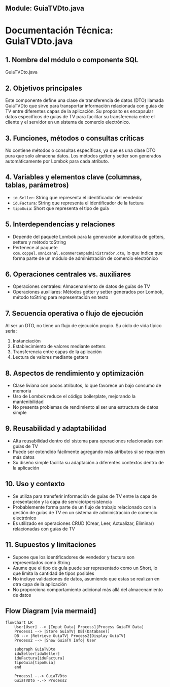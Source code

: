 ## Module: GuiaTVDto.java

# Documentación Técnica: GuiaTVDto.java

## 1. Nombre del módulo o componente SQL
GuiaTVDto.java

## 2. Objetivos principales
Este componente define una clase de transferencia de datos (DTO) llamada GuiaTVDto que sirve para transportar información relacionada con guías de TV entre diferentes capas de la aplicación. Su propósito es encapsular datos específicos de guías de TV para facilitar su transferencia entre el cliente y el servidor en un sistema de comercio electrónico.

## 3. Funciones, métodos o consultas críticas
No contiene métodos o consultas específicas, ya que es una clase DTO pura que solo almacena datos. Los métodos getter y setter son generados automáticamente por Lombok para cada atributo.

## 4. Variables y elementos clave (columnas, tablas, parámetros)
- `iduSeller`: String que representa el identificador del vendedor
- `iduFactura`: String que representa el identificador de la factura
- `tipoGuia`: Short que representa el tipo de guía

## 5. Interdependencias y relaciones
- Depende del paquete Lombok para la generación automática de getters, setters y método toString
- Pertenece al paquete `com.coppel.omnicanal.ecommercempadministrador.dto`, lo que indica que forma parte de un módulo de administración de comercio electrónico

## 6. Operaciones centrales vs. auxiliares
- Operaciones centrales: Almacenamiento de datos de guías de TV
- Operaciones auxiliares: Métodos getter y setter generados por Lombok, método toString para representación en texto

## 7. Secuencia operativa o flujo de ejecución
Al ser un DTO, no tiene un flujo de ejecución propio. Su ciclo de vida típico sería:
1. Instanciación
2. Establecimiento de valores mediante setters
3. Transferencia entre capas de la aplicación
4. Lectura de valores mediante getters

## 8. Aspectos de rendimiento y optimización
- Clase liviana con pocos atributos, lo que favorece un bajo consumo de memoria
- Uso de Lombok reduce el código boilerplate, mejorando la mantenibilidad
- No presenta problemas de rendimiento al ser una estructura de datos simple

## 9. Reusabilidad y adaptabilidad
- Alta reusabilidad dentro del sistema para operaciones relacionadas con guías de TV
- Puede ser extendido fácilmente agregando más atributos si se requieren más datos
- Su diseño simple facilita su adaptación a diferentes contextos dentro de la aplicación

## 10. Uso y contexto
- Se utiliza para transferir información de guías de TV entre la capa de presentación y la capa de servicio/persistencia
- Probablemente forma parte de un flujo de trabajo relacionado con la gestión de guías de TV en un sistema de administración de comercio electrónico
- Es utilizado en operaciones CRUD (Crear, Leer, Actualizar, Eliminar) relacionadas con guías de TV

## 11. Supuestos y limitaciones
- Supone que los identificadores de vendedor y factura son representados como String
- Asume que el tipo de guía puede ser representado como un Short, lo que limita la cantidad de tipos posibles
- No incluye validaciones de datos, asumiendo que estas se realizan en otra capa de la aplicación
- No proporciona comportamiento adicional más allá del almacenamiento de datos
## Flow Diagram [via mermaid]
```mermaid
flowchart LR
    User[User] --> |Input Data| Process1[Process GuiaTV Data]
    Process1 --> |Store GuiaTV| DB[(Database)]
    DB --> |Retrieve GuiaTV| Process2[Display GuiaTV]
    Process2 --> |Show GuiaTV Info| User
    
    subgraph GuiaTVDto
    iduSeller[iduSeller]
    iduFactura[iduFactura]
    tipoGuia[tipoGuia]
    end
    
    Process1 -.-> GuiaTVDto
    GuiaTVDto -.-> Process2
```
